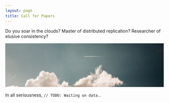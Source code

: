 ```yaml
---
layout: page
title: Call for Papers
---
```


Do you soar in the clouds? Master of distributed replication? Researcher of elusive consistency?

![Soaring in the clouds](/public/img/jet-sky.jpg)

In all seriousness, `// TODO: Waiting on data.`.
